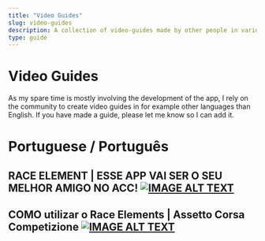 ```yaml
---
title: "Video Guides"
slug: video-guides
description: A collection of video-guides made by other people in various languages
type: guide 
---
```

# Video Guides
As my spare time is mostly involving the development of the app, I rely on the community to create video guides in for example other languages than English. If you have made a guide, please let me know so I can add it.

# Portuguese / Português
## RACE ELEMENT | ESSE APP VAI SER O SEU MELHOR AMIGO NO ACC! <a href="https://www.youtube.com/watch?v=D8XTKFrADiM" target="_blank">![IMAGE ALT TEXT](http://img.youtube.com/vi/D8XTKFrADiM/0.jpg)</a>
## COMO utilizar o Race Elements | Assetto Corsa Competizione <a href="https://www.youtube.com/watch?v=dP3ELQzdgG0" target="_blank">![IMAGE ALT TEXT](http://img.youtube.com/vi/dP3ELQzdgG0/0.jpg)</a>
